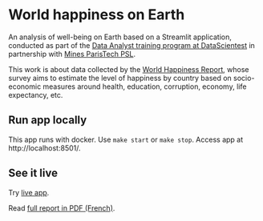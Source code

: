 # World happiness on Earth

An analysis of well-being on Earth based on a Streamlit application, conducted as part of the [Data Analyst training program at DataScientest](https://datascientest.com/formation-data-analyst) in partnership with [Mines ParisTech PSL](https://executive-education.minesparis.psl.eu/).

This work is about data collected by the [World Happiness Report](https://worldhappiness.report/), whose survey aims to estimate the level of happiness by country based on socio-economic measures around health, education, corruption, economy, life expectancy, etc.

## Run app locally

This app runs with docker. Use ```make start``` or ```make stop```. Access app at http://localhost:8501/.

## See it live

Try [live app](https://whr.nobots.fr/).

Read [full report in PDF (French)](https://www.nobots.fr/docs/dst-whr.pdf).
